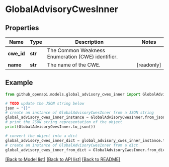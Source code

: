 # GlobalAdvisoryCwesInner


## Properties

Name | Type | Description | Notes
------------ | ------------- | ------------- | -------------
**cwe_id** | **str** | The Common Weakness Enumeration (CWE) identifier. | 
**name** | **str** | The name of the CWE. | [readonly] 

## Example

```python
from github_openapi.models.global_advisory_cwes_inner import GlobalAdvisoryCwesInner

# TODO update the JSON string below
json = "{}"
# create an instance of GlobalAdvisoryCwesInner from a JSON string
global_advisory_cwes_inner_instance = GlobalAdvisoryCwesInner.from_json(json)
# print the JSON string representation of the object
print(GlobalAdvisoryCwesInner.to_json())

# convert the object into a dict
global_advisory_cwes_inner_dict = global_advisory_cwes_inner_instance.to_dict()
# create an instance of GlobalAdvisoryCwesInner from a dict
global_advisory_cwes_inner_from_dict = GlobalAdvisoryCwesInner.from_dict(global_advisory_cwes_inner_dict)
```
[[Back to Model list]](../README.md#documentation-for-models) [[Back to API list]](../README.md#documentation-for-api-endpoints) [[Back to README]](../README.md)


